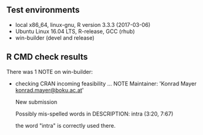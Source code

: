 ## Test environments
* local x86_64, linux-gnu, R version 3.3.3 (2017-03-06)
* Ubuntu Linux 16.04 LTS, R-release, GCC (rhub)
* win-builder (devel and release)

## R CMD check results

There was 1 NOTE on win-builder:

* checking CRAN incoming feasibility ... NOTE
  Maintainer: 'Konrad Mayer <konrad.mayer@boku.ac.at>'

  New submission

  Possibly mis-spelled words in DESCRIPTION:
    intra (3:20, 7:67)

  the word "intra" is correctly used there.
  
